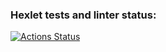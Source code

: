### Hexlet tests and linter status:
[![Actions Status](https://github.com/90909A/frontend-project-lvl3/workflows/hexlet-check/badge.svg)](https://github.com/90909A/frontend-project-lvl3/actions)